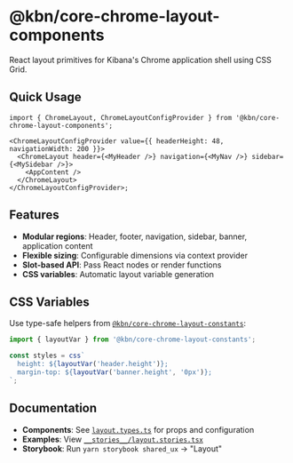 # @kbn/core-chrome-layout-components

React layout primitives for Kibana's Chrome application shell using CSS Grid.

## Quick Usage

```tsx
import { ChromeLayout, ChromeLayoutConfigProvider } from '@kbn/core-chrome-layout-components';

<ChromeLayoutConfigProvider value={{ headerHeight: 48, navigationWidth: 200 }}>
  <ChromeLayout header={<MyHeader />} navigation={<MyNav />} sidebar={<MySidebar />}>
    <AppContent />
  </ChromeLayout>
</ChromeLayoutConfigProvider>;
```

## Features

- **Modular regions**: Header, footer, navigation, sidebar, banner, application content
- **Flexible sizing**: Configurable dimensions via context provider
- **Slot-based API**: Pass React nodes or render functions
- **CSS variables**: Automatic layout variable generation

## CSS Variables

Use type-safe helpers from [`@kbn/core-chrome-layout-constants`](../core-chrome-layout-constants):

```typescript
import { layoutVar } from '@kbn/core-chrome-layout-constants';

const styles = css`
  height: ${layoutVar('header.height')};
  margin-top: ${layoutVar('banner.height', '0px')};
`;
```

## Documentation

- **Components**: See [`layout.types.ts`](./layout.types.ts) for props and configuration
- **Examples**: View [`__stories__/layout.stories.tsx`](./__stories__/layout.stories.tsx)
- **Storybook**: Run `yarn storybook shared_ux` → "Layout"
